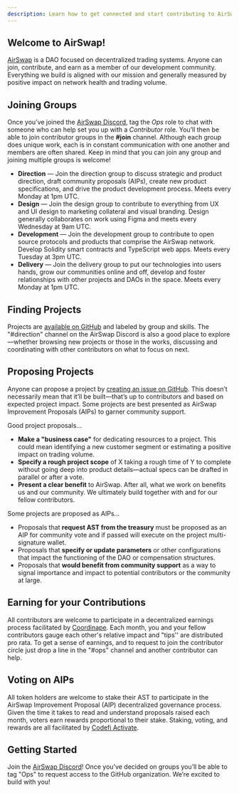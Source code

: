 ```yaml
---
description: Learn how to get connected and start contributing to AirSwap
---
```


## Welcome to AirSwap!

[AirSwap](https://about.airswap.io/) is a DAO focused on decentralized trading systems. Anyone can join, contribute, and earn as a member of our development community. Everything we build is aligned with our mission and generally measured by positive impact on network health and trading volume.

## Joining Groups

Once you’ve joined the [AirSwap Discord](https://chat.airswap.io/), tag the _Ops_ role to chat with someone who can help set you up with a _Contributor_ role. You’ll then be able to join contributor groups in the **#join** channel. Although each group does unique work, each is in constant communication with one another and members are often shared. Keep in mind that you can join any group and joining multiple groups is welcome!

- **Direction** — Join the direction group to discuss strategic and product direction, draft community proposals (AIPs), create new product specifications, and drive the product development process. Meets every Monday at 1pm UTC.
- **Design** — Join the design group to contribute to everything from UX and UI design to marketing collateral and visual branding. Design generally collaborates on work using Figma and meets every Wednesday at 9am UTC.
- **Development** — Join the development group to contribute to open source protocols and products that comprise the AirSwap network. Develop Solidity smart contracts and TypeScript web apps. Meets every Tuesday at 3pm UTC.
- **Delivery** — Join the delivery group to put our technologies into users hands, grow our communities online and off, develop and foster relationships with other projects and DAOs in the space. Meets every Monday at 1pm UTC.

## Finding Projects

Projects are [available on GitHub](https://github.com/orgs/airswap/projects/7) and labeled by group and skills. The "#direction" channel on the AirSwap Discord is also a good place to explore—whether browsing new projects or those in the works, discussing and coordinating with other contributors on what to focus on next.

## Proposing Projects

Anyone can propose a project by [creating an issue on GitHub](https://github.com/airswap/airswap-projects/issues). This doesn’t necessarily mean that it’ll be built—that’s up to contributors and based on expected project impact. Some projects are best presented as AirSwap Improvement Proposals (AIPs) to garner community support.

Good project proposals…

- **Make a "business case"** for dedicating resources to a project. This could mean identifying a new customer segment or estimating a positive impact on trading volume.
- **Specify a rough project scope** of X taking a rough time of Y to complete without going deep into product details—actual specs can be drafted in parallel or after a vote.
- **Present a clear benefit** to AirSwap. After all, what we work on benefits us and our community. We ultimately build together with and for our fellow contributors.

Some projects are proposed as AIPs…

- Proposals that **request AST from the treasury** must be proposed as an AIP for community vote and if passed will execute on the project multi-signature wallet.
- Proposals that **specify or update parameters** or other configurations that impact the functioning of the DAO or compensation structures.
- Proposals that **would benefit from community support** as a way to signal importance and impact to potential contributors or the community at large.

## Earning for your Contributions

All contributors are welcome to participate in a decentralized earnings process facilitated by [Coordinape](https://coordinape.com/). Each month, you and your fellow contributors gauge each other's relative impact and "tips'' are distributed pro rata. To get a sense of earnings, and to request to join the contributor circle just drop a line in the "#ops" channel and another contributor can help.

## Voting on AIPs

All token holders are welcome to stake their AST to participate in the AirSwap Improvement Proposal (AIP) decentralized governance process. Given the time it takes to read and understand proposals raised each month, voters earn rewards proportional to their stake. Staking, voting, and rewards are all facilitated by [Codefi Activate](https://activate.codefi.network/staking/airswap/governance).

## Getting Started

Join the [AirSwap Discord](https://chat.airswap.io/)! Once you’ve decided on groups you’ll be able to tag "Ops" to request access to the GitHub organization. We’re excited to build with you!
